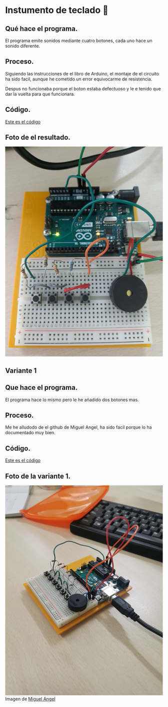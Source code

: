# Instumento de teclado 🎹

## Qué hace el programa.

El programa emite sonidos mediante cuatro botones, cada uno hace un sonido diferente.

## Proceso.

Siguiendo las instrucciones de el libro de Arduino, el montaje de el circuito ha sido facil, aunque he cometido un error equivocarme de resistencia.

Despus no funcionaba porque el boton estaba defectuoso y le e tenido que dar la vuelta para que funcionara.

## Código.
[Este es el código](https://github.com/ANGEY33/Arduino/blob/main/instrumento_de_teclado.ino)


## Foto de el resultado.
![imagen](https://github.com/ANGEY33/Arduino/blob/main/IMG_20211214_122225.jpg)

## Variante 1

## Que hace el programa.

El programa hace lo mismo pero le he añadido dos botones mas.

## Proceso.

Me he alludodo de el github de Miguel Angel, ha sido facil porque lo ha documentado muy bien. 

## Código.
[Este es el código](https://github.com/ANGEY33/Arduino/blob/main/instrumento_de_teclado_variante_1.ino)

## Foto de la variante 1.

![imagen](https://github.com/ANGEY33/Arduino/blob/main/instrumento%20de%20teclado%20varianete%201.jpg)
Imagen de [Miguel Angel](https://github.com/miguelamgel1107)
